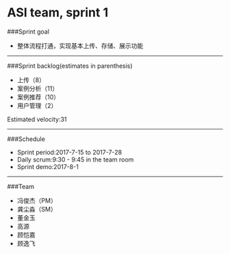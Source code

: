 # ASI team, sprint 1

###Sprint goal
- 整体流程打通，实现基本上传、存储、展示功能

---

###Sprint backlog(estimates in parenthesis)
- 上传（8）
- 案例分析（11）
- 案例推荐（10）
- 用户管理（2）

Estimated velocity:31

----------

###Schedule
- Sprint period:2017-7-15 to 2017-7-28
- Daily scrum:9:30 - 9:45 in the team room
- Sprint demo:2017-8-1

----------

###Team
- 冯俊杰（PM）
- 龚尘淼（SM）
- 董金玉
- 高源
- 顾恺嘉
- 顾逸飞





